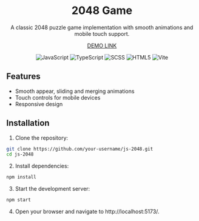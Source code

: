 <div align="center">

# 2048 Game

A classic 2048 puzzle game implementation with smooth animations and mobile touch support.

[DEMO LINK](https://deezhizyu.github.io/js-2048/)

![JavaScript](https://img.shields.io/badge/JavaScript-F7DF1E?style=for-the-badge&logo=javascript&logoColor=black)
![TypeScript](https://img.shields.io/badge/TypeScript-007ACC?style=for-the-badge&logo=typescript&logoColor=white)
![SCSS](https://img.shields.io/badge/Sass-CC6699?style=for-the-badge&logo=sass&logoColor=white)
![HTML5](https://img.shields.io/badge/HTML5-E34F26?style=for-the-badge&logo=html5&logoColor=white)
![Vite](https://img.shields.io/badge/Vite-646CFF?style=for-the-badge&logo=vite&logoColor=white)

</div>

## Features

- Smooth appear, sliding and merging animations
- Touch controls for mobile devices
- Responsive design

## Installation

1. Clone the repository:

```sh
git clone https://github.com/your-username/js-2048.git
cd js-2048
```

2. Install dependencies:

```sh
npm install
```

3. Start the development server:

```sh
npm start
```

4. Open your browser and navigate to http://localhost:5173/.
